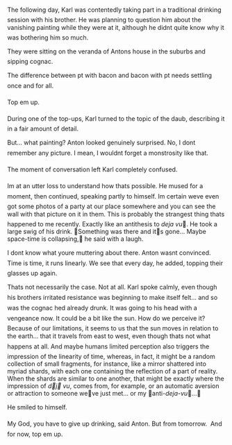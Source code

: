 The following day, Karl was contentedly taking part in a traditional drinking session with his brother. He was planning to question him about the vanishing painting while they were at it, although he didnt quite know why it was bothering him so much.

They were sitting on the veranda of Antons house in the suburbs and sipping cognac.

The difference between pt with bacon and bacon with pt needs settling once and for all.

Top em up.

During one of the top-ups, Karl turned to the topic of the daub, describing it in a fair amount of detail.

But... what painting? Anton looked genuinely surprised. No, I dont remember any picture. I mean, I wouldnt forget a monstrosity like that.

The moment of conversation left Karl completely confused. 

Im at an utter loss to understand how thats possible. He mused for a moment, then continued, speaking partly to himself. Im certain weve even got some photos of a party at our place somewhere and you can see the wall with that picture on it in them. This is probably the strangest thing thats happened to me recently. Exactly like an antithesis to *deja vu*. He took a large swig of his drink. Something was there and its gone... Maybe space-time is collapsing, he said with a laugh.

I dont know what youre muttering about there. Anton wasnt convinced. Time is time, it runs linearly. We see that every day, he added, topping their glasses up again.

Thats not necessarily the case. Not at all. Karl spoke calmly, even though his brothers irritated resistance was beginning to make itself felt... and so was the cognac hed already drunk. It was going to his head with a vengeance now. It could be a bit like the sun. How do we perceive it? Because of our limitations, it seems to us that the sun moves in relation to the earth... that it travels from east to west, even though thats not what happens at all. And maybe humans limited perception also triggers the impression of the linearity of time, whereas, in fact, it might be a random collection of small fragments, for instance, like a mirror shattered into myriad shards, with each one containing the reflection of a part of reality. When the shards are similar to one another, that might be exactly where the impression of *dj vu*, comes from, for example, or an automatic aversion or attraction to someone weve just met... or my anti-*deja-vu*... 

He smiled to himself.

My God, you have to give up drinking, said Anton. But from tomorrow.  And for now, top em up. 